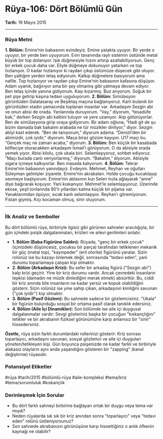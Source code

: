 # Rüya-106: Dört Bölümlü Gün
**Tarih:** 19 Mayıs 2015

---
### Rüya Metni

**1. Bölüm:** Emine’nin babasının evindeyiz. Emine yatakta uyuyor. Bir yerde o uyuyor, bir yerde ben uyuyorum. Evin tavanında raylı sistemin üstünde metal büyük bir top dolanıyor. Işık düğmesiyle hızını artırıp azaltabiliyorsun. Genç bir erkek çocuk daha var. Eliyle düğmeye dokunuyor yatarken ve top hızlanıyor. O kadar hızlanıyor ki raydan çıkıp üstümüze düşecek gibi oluyor. Ben yattığım yerden telaş ediyorum. Kalkıp düğmelere basıyorum ama nafile. Top hızlanıyor ve raydan çıkıp Emine’nin babasının kafasına düşüyor. Adam uyanık, bağırıyor ama bir şey olmamış gibi yatmaya devam ediyor. Ben telaş içinde yanına gidiyorum. Kaşı kızarmış. Buz arıyorum. Soğuk bir pet şişe getirip kaşına tedavi uyguluyorum. 
**2. Bölüm:** Simülasyon görüntüden Galatasaray ve Beşiktaş maçına bağlanıyoruz. Karlı bulanık bir görüntüden stadın yamacında toplanan insanlar var. Arkadaşım Sezgin abi ve onun abisi de orada. Yanlarında duruyorum. “Vay,” diyorum, “tesadüfe bak,” derken Sezgin abi kalbini tutuyor ve yere uzanıyor. Alıp götürüyorlar. Ben de simülasyona girip oraya gidiyorum. Bir adam oğluna, “Hadi git de şu bizim damada bak bakalım arabada ne tür müzikler dinliyor,” diyor. Sezgin abiyi kast ederek. “Ben de tanıyorum,” diyorum adama. “Denizli’den bir abimizdir, çok iyidir,” diyorum. Maça biraz gözüm kayıyor. U17 maçı bu. “Gerçek maç ne zaman acaba,” diyorum.
**3. Bölüm:** Ben küçük bir kasabada köfteciye oturacakken arkadaşım İsmail’i görüyorum. O da abisiyle orada yemek yiyor. Abisi kilolu, çok ukala biri. Selamlaşıyoruz, sohbet ediyoruz. “Maçı burada canlı veriyorlarmış,” diyorum. “Bakalım,” diyorum. Abisiyle sigara içmeye kalkıyorlar. Ben masada kalıyorum.
**4. Bölüm:** Tekrar Emine’nin babasının yanındayız. Evdeyim. Mehmet, Reyhan ve oğulları Süleyman gelmişler ziyarete. Emine’nin akrabaları. Holde çocuğu kucaklayıp sevmeye başlıyorum. Emine’nin ablasının kızı Selen hızla ağlayarak “anne” diye bağırarak koşuyor. Yani kıskanıyor. Mehmet’le selamlaşıyoruz. Üzerinde ekose, yeşil tonlarında 90’lı yıllardan kalma küçük bir pijama var. Yanaklarımdan öpüyor, sıcak kanlı selamlaşıyor. Reyhan’ı göremiyorum. Fistan giymiş. Kıçı kocaman olmuş, sinir oluyorum.

---
### İlk Analiz ve Semboller

Bu dört bölümlü rüya, birbiriyle ilgisiz gibi görünen sahneler aracılığıyla, bir gün içindeki psişik dalgalanmaları, krizleri ve ailevi gerilimleri anlatır.

* **1. Bölüm (Baba Figürüne Saldırı):** Rüyada, "genç bir erkek çocuk" (içinizdeki düşüncesiz, çocuksu bir parça) tarafından tetiklenen mekanik bir güç (metal top), "kayınpeder" (eril otorite) figürünü yaralar. Sizin rolünüz ise bu kazayı önlemek değil, sonrasında "tedavi eden", yani durumu toparlamaya çalışan kişi olmaktır.
* **2. Bölüm (Arkadaşın Krizi):** Bu sefer bir arkadaş figürü ("Sezgin abi") kalp krizi geçirir. Yine bir kriz durumu vardır. Ancak çevredeki insanların tepkisi (damadın ne müzik dinlediğini merak etmek) absürttür. Bu, ciddi bir kriz anında bile insanların ne kadar yersiz ve kopuk olabildiğini gösterir. Sizin rolünüz ise yine sahip çıkan, arkadaşının kimliğini savunan ("çok iyidir") kişi olmaktır.
* **3. Bölüm (Pasif Gözlem):** Bu sahnede sadece bir gözlemcisiniz. "Ukala" bir figürün bulunduğu sosyal bir ortama pasif olarak tanıklık edersiniz.
* **4. Bölüm (Aile İçi Dinamikler):** Son bölümde ise aile içi duygusal dalgalanmalar vardır: Sevgi gösteriniz başka bir çocuğun "kıskançlığını" tetikler ve bir akrabanın fiziksel görünümüne karşı anlamsız bir "sinir" hissedersiniz.

**Özetle,** rüya sizin farklı durumlardaki rollerinizi gösterir: Kriz sonrası toparlayıcı, arkadaşını savunan, sosyal gözlemci ve aile içi duyguları yöneten/tetikleyen kişi. Gün boyunca psişenizde ne kadar farklı ve birbiriyle alakasız olayların aynı anda yaşandığını gösteren bir "zapping" (kanal değiştirme) rüyasıdır.

### Potansiyel Etiketler
#rüya #tarih/2015 #bölümlü-rüya #aile-kompleksi #tema/kriz #tema/sorumluluk #kıskançlık

### Derinleşmek İçin Sorular
* Bu dört farklı sahneyi birbirine bağlayan ortak bir duygu veya tema var mıydı?
* Neden rüyalarda sık sık bir kriz anından sonra "toparlayıcı" veya "tedavi eden" rolünü üstleniyorsunuz?
* Son sahnede akrabanızın görünüşüne karşı hissettiğiniz o anlık öfkenin kaynağı ne olabilir?
